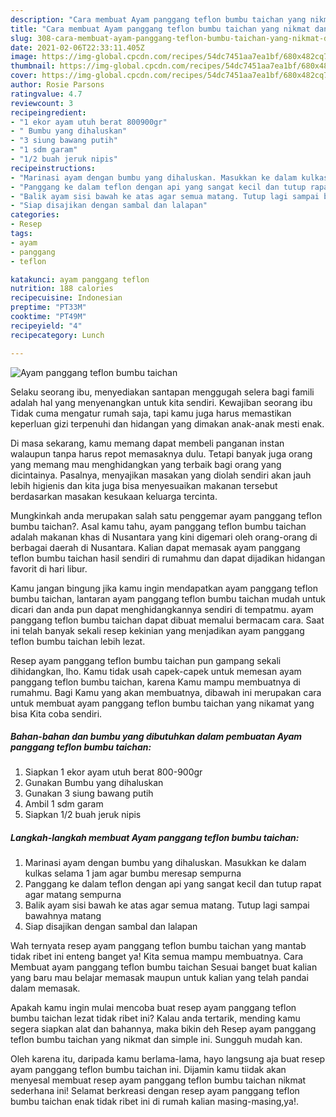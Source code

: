 ```yaml
---
description: "Cara membuat Ayam panggang teflon bumbu taichan yang nikmat dan Mudah Dibuat"
title: "Cara membuat Ayam panggang teflon bumbu taichan yang nikmat dan Mudah Dibuat"
slug: 308-cara-membuat-ayam-panggang-teflon-bumbu-taichan-yang-nikmat-dan-mudah-dibuat
date: 2021-02-06T22:33:11.405Z
image: https://img-global.cpcdn.com/recipes/54dc7451aa7ea1bf/680x482cq70/ayam-panggang-teflon-bumbu-taichan-foto-resep-utama.jpg
thumbnail: https://img-global.cpcdn.com/recipes/54dc7451aa7ea1bf/680x482cq70/ayam-panggang-teflon-bumbu-taichan-foto-resep-utama.jpg
cover: https://img-global.cpcdn.com/recipes/54dc7451aa7ea1bf/680x482cq70/ayam-panggang-teflon-bumbu-taichan-foto-resep-utama.jpg
author: Rosie Parsons
ratingvalue: 4.7
reviewcount: 3
recipeingredient:
- "1 ekor ayam utuh berat 800900gr"
- " Bumbu yang dihaluskan"
- "3 siung bawang putih"
- "1 sdm garam"
- "1/2 buah jeruk nipis"
recipeinstructions:
- "Marinasi ayam dengan bumbu yang dihaluskan. Masukkan ke dalam kulkas selama 1 jam agar bumbu meresap sempurna"
- "Panggang ke dalam teflon dengan api yang sangat kecil dan tutup rapat agar matang sempurna"
- "Balik ayam sisi bawah ke atas agar semua matang. Tutup lagi sampai bawahnya matang"
- "Siap disajikan dengan sambal dan lalapan"
categories:
- Resep
tags:
- ayam
- panggang
- teflon

katakunci: ayam panggang teflon 
nutrition: 188 calories
recipecuisine: Indonesian
preptime: "PT33M"
cooktime: "PT49M"
recipeyield: "4"
recipecategory: Lunch

---
```



![Ayam panggang teflon bumbu taichan](https://img-global.cpcdn.com/recipes/54dc7451aa7ea1bf/680x482cq70/ayam-panggang-teflon-bumbu-taichan-foto-resep-utama.jpg)

Selaku seorang ibu, menyediakan santapan menggugah selera bagi famili adalah hal yang menyenangkan untuk kita sendiri. Kewajiban seorang ibu Tidak cuma mengatur rumah saja, tapi kamu juga harus memastikan keperluan gizi terpenuhi dan hidangan yang dimakan anak-anak mesti enak.

Di masa  sekarang, kamu memang dapat membeli panganan instan walaupun tanpa harus repot memasaknya dulu. Tetapi banyak juga orang yang memang mau menghidangkan yang terbaik bagi orang yang dicintainya. Pasalnya, menyajikan masakan yang diolah sendiri akan jauh lebih higienis dan kita juga bisa menyesuaikan makanan tersebut berdasarkan masakan kesukaan keluarga tercinta. 



Mungkinkah anda merupakan salah satu penggemar ayam panggang teflon bumbu taichan?. Asal kamu tahu, ayam panggang teflon bumbu taichan adalah makanan khas di Nusantara yang kini digemari oleh orang-orang di berbagai daerah di Nusantara. Kalian dapat memasak ayam panggang teflon bumbu taichan hasil sendiri di rumahmu dan dapat dijadikan hidangan favorit di hari libur.

Kamu jangan bingung jika kamu ingin mendapatkan ayam panggang teflon bumbu taichan, lantaran ayam panggang teflon bumbu taichan mudah untuk dicari dan anda pun dapat menghidangkannya sendiri di tempatmu. ayam panggang teflon bumbu taichan dapat dibuat memalui bermacam cara. Saat ini telah banyak sekali resep kekinian yang menjadikan ayam panggang teflon bumbu taichan lebih lezat.

Resep ayam panggang teflon bumbu taichan pun gampang sekali dihidangkan, lho. Kamu tidak usah capek-capek untuk memesan ayam panggang teflon bumbu taichan, karena Kamu mampu membuatnya di rumahmu. Bagi Kamu yang akan membuatnya, dibawah ini merupakan cara untuk membuat ayam panggang teflon bumbu taichan yang nikamat yang bisa Kita coba sendiri.

<!--inarticleads1-->

##### Bahan-bahan dan bumbu yang dibutuhkan dalam pembuatan Ayam panggang teflon bumbu taichan:

1. Siapkan 1 ekor ayam utuh berat 800-900gr
1. Gunakan  Bumbu yang dihaluskan
1. Gunakan 3 siung bawang putih
1. Ambil 1 sdm garam
1. Siapkan 1/2 buah jeruk nipis




<!--inarticleads2-->

##### Langkah-langkah membuat Ayam panggang teflon bumbu taichan:

1. Marinasi ayam dengan bumbu yang dihaluskan. Masukkan ke dalam kulkas selama 1 jam agar bumbu meresap sempurna
1. Panggang ke dalam teflon dengan api yang sangat kecil dan tutup rapat agar matang sempurna
1. Balik ayam sisi bawah ke atas agar semua matang. Tutup lagi sampai bawahnya matang
1. Siap disajikan dengan sambal dan lalapan




Wah ternyata resep ayam panggang teflon bumbu taichan yang mantab tidak ribet ini enteng banget ya! Kita semua mampu membuatnya. Cara Membuat ayam panggang teflon bumbu taichan Sesuai banget buat kalian yang baru mau belajar memasak maupun untuk kalian yang telah pandai dalam memasak.

Apakah kamu ingin mulai mencoba buat resep ayam panggang teflon bumbu taichan lezat tidak ribet ini? Kalau anda tertarik, mending kamu segera siapkan alat dan bahannya, maka bikin deh Resep ayam panggang teflon bumbu taichan yang nikmat dan simple ini. Sungguh mudah kan. 

Oleh karena itu, daripada kamu berlama-lama, hayo langsung aja buat resep ayam panggang teflon bumbu taichan ini. Dijamin kamu tiidak akan menyesal membuat resep ayam panggang teflon bumbu taichan nikmat sederhana ini! Selamat berkreasi dengan resep ayam panggang teflon bumbu taichan enak tidak ribet ini di rumah kalian masing-masing,ya!.

